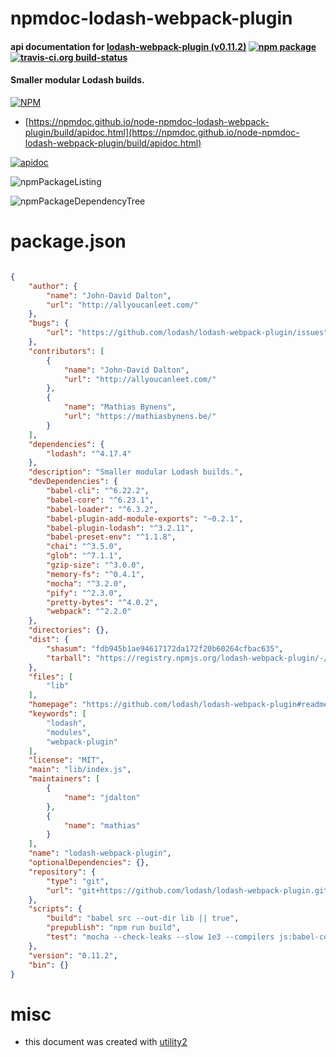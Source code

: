 # npmdoc-lodash-webpack-plugin

#### api documentation for  [lodash-webpack-plugin (v0.11.2)](https://github.com/lodash/lodash-webpack-plugin#readme)  [![npm package](https://img.shields.io/npm/v/npmdoc-lodash-webpack-plugin.svg?style=flat-square)](https://www.npmjs.org/package/npmdoc-lodash-webpack-plugin) [![travis-ci.org build-status](https://api.travis-ci.org/npmdoc/node-npmdoc-lodash-webpack-plugin.svg)](https://travis-ci.org/npmdoc/node-npmdoc-lodash-webpack-plugin)

#### Smaller modular Lodash builds.

[![NPM](https://nodei.co/npm/lodash-webpack-plugin.png?downloads=true&downloadRank=true&stars=true)](https://www.npmjs.com/package/lodash-webpack-plugin)

- [https://npmdoc.github.io/node-npmdoc-lodash-webpack-plugin/build/apidoc.html](https://npmdoc.github.io/node-npmdoc-lodash-webpack-plugin/build/apidoc.html)

[![apidoc](https://npmdoc.github.io/node-npmdoc-lodash-webpack-plugin/build/screenCapture.buildCi.browser.%252Ftmp%252Fbuild%252Fapidoc.html.png)](https://npmdoc.github.io/node-npmdoc-lodash-webpack-plugin/build/apidoc.html)

![npmPackageListing](https://npmdoc.github.io/node-npmdoc-lodash-webpack-plugin/build/screenCapture.npmPackageListing.svg)

![npmPackageDependencyTree](https://npmdoc.github.io/node-npmdoc-lodash-webpack-plugin/build/screenCapture.npmPackageDependencyTree.svg)



# package.json

```json

{
    "author": {
        "name": "John-David Dalton",
        "url": "http://allyoucanleet.com/"
    },
    "bugs": {
        "url": "https://github.com/lodash/lodash-webpack-plugin/issues"
    },
    "contributors": [
        {
            "name": "John-David Dalton",
            "url": "http://allyoucanleet.com/"
        },
        {
            "name": "Mathias Bynens",
            "url": "https://mathiasbynens.be/"
        }
    ],
    "dependencies": {
        "lodash": "^4.17.4"
    },
    "description": "Smaller modular Lodash builds.",
    "devDependencies": {
        "babel-cli": "^6.22.2",
        "babel-core": "^6.23.1",
        "babel-loader": "^6.3.2",
        "babel-plugin-add-module-exports": "~0.2.1",
        "babel-plugin-lodash": "^3.2.11",
        "babel-preset-env": "^1.1.8",
        "chai": "^3.5.0",
        "glob": "^7.1.1",
        "gzip-size": "^3.0.0",
        "memory-fs": "^0.4.1",
        "mocha": "^3.2.0",
        "pify": "^2.3.0",
        "pretty-bytes": "^4.0.2",
        "webpack": "^2.2.0"
    },
    "directories": {},
    "dist": {
        "shasum": "fdb945b1ae94617172da172f20b60264cfbac635",
        "tarball": "https://registry.npmjs.org/lodash-webpack-plugin/-/lodash-webpack-plugin-0.11.2.tgz"
    },
    "files": [
        "lib"
    ],
    "homepage": "https://github.com/lodash/lodash-webpack-plugin#readme",
    "keywords": [
        "lodash",
        "modules",
        "webpack-plugin"
    ],
    "license": "MIT",
    "main": "lib/index.js",
    "maintainers": [
        {
            "name": "jdalton"
        },
        {
            "name": "mathias"
        }
    ],
    "name": "lodash-webpack-plugin",
    "optionalDependencies": {},
    "repository": {
        "type": "git",
        "url": "git+https://github.com/lodash/lodash-webpack-plugin.git"
    },
    "scripts": {
        "build": "babel src --out-dir lib || true",
        "prepublish": "npm run build",
        "test": "mocha --check-leaks --slow 1e3 --compilers js:babel-core/register"
    },
    "version": "0.11.2",
    "bin": {}
}
```



# misc
- this document was created with [utility2](https://github.com/kaizhu256/node-utility2)
